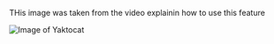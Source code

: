 THis image was taken from the video explainin how to use this feature

![Image of Yaktocat](https://octodex.github.com/images/yaktocat.png)
